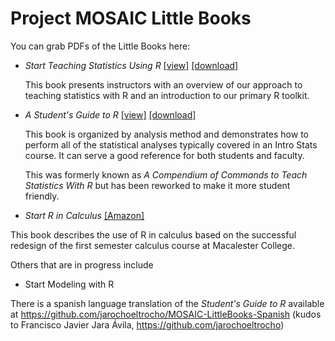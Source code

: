 ---
---
Project MOSAIC Little Books
===============



You can grab PDFs of the Little Books here:

  * *Start Teaching Statistics Using R*
 [[view]](Starting/MOSAIC-StartTeaching.pdf)
 [[download]](../../raw/master/Starting/MOSAIC-StartTeaching.pdf)
 
    This book presents instructors with an overview of our approach to
    teaching statistics with R and an introduction to our primary R toolkit.
 
  * *A Student's Guide to R* 
 [[view]](StudentGuide/MOSAIC-StudentGuide.pdf)
 [[download]](../../raw/master/StudentGuide/MOSAIC-StudentGuide.pdf)
 
    This book is organized by analysis method and demonstrates how to perform
    all of the statistical analyses typically covered in an Intro Stats course.
    It can serve a good reference for both students and faculty.
    
    This was formerly known as *A Compendium of Commands to Teach Statistics With R* but has been reworked to make it more student friendly.

  * *Start R in Calculus* [[Amazon]](http://www.amazon.com/Start-Calculus-Daniel-T-Kaplan/dp/0983965897)
 
  This book describes the use of R in calculus based on the successful
  redesign of the first semester calculus course at Macalester College.
  
Others that are in progress include
 
  * Start Modeling with R


There is a spanish language translation of the *Student's Guide to R* available at https://github.com/jarochoeltrocho/MOSAIC-LittleBooks-Spanish (kudos to Francisco Javier Jara Ávila, https://github.com/jarochoeltrocho)
